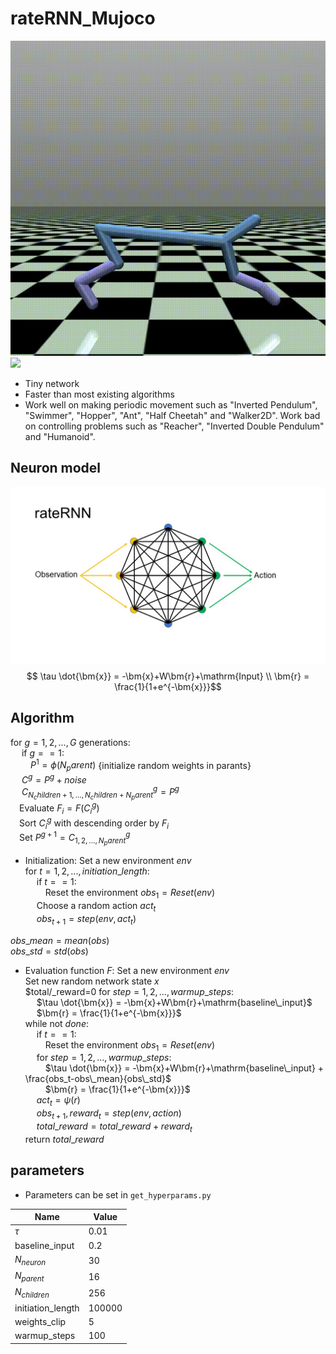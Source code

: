 # rateRNN_Mujoco
![](doc/HalfCheetah.gif)
![](doc/Walker2d.gif)
- Tiny network
- Faster than most existing algorithms
- Work well on making periodic movement such as "Inverted Pendulum", "Swimmer", "Hopper", "Ant", "Half Cheetah" and "Walker2D". Work bad on controlling problems such as "Reacher", "Inverted Double Pendulum" and "Humanoid".
## Neuron model
![](doc/rateRNN.jpg)
$$ \tau \dot{\bm{x}} = -\bm{x}+W\bm{r}+\mathrm{Input} \\ 
\bm{r} = \frac{1}{1+e^{-\bm{x}}}$$

## Algorithm
for $g=1,2,...,G$ generations:  
&emsp; if $g==1$:  
&emsp;&emsp; $P^1 = \phi(N_parent)$ {initialize random weights in parants}  
&emsp; $C^g = P^g + noise$  
&emsp; $C^g_{N_children+1,...,N_children+N_parent} = P^g$  
&emsp;Evaluate $F_i = F(C^g_i)$  
&emsp;Sort $C^g_i$ with descending order by $F_i$  
&emsp;Set $P^{g+1}=C^g_{1,2,...,N_parent}$  

- Initialization:
Set a new environment $env$  
for $t=1,2,...,initiation\_length$:  
&emsp; if $t==1$:  
&emsp;&emsp; Reset the environment $obs_1 = Reset(env)$  
&emsp; Choose a random action $act_t$  
&emsp; $obs_{t+1}=step(env,act_t)$

$obs\_mean = mean(obs)$  
$obs\_std = std(obs)$  

- Evaluation function $F$:
Set a new environment $env$  
Set new random network state $x$  
$total/_reward=0
for $step=1,2,...,warmup\_steps$:  
&emsp; $\tau \dot{\bm{x}} = -\bm{x}+W\bm{r}+\mathrm{baseline\_input}$  
&emsp; $\bm{r} = \frac{1}{1+e^{-\bm{x}}}$  
while not $done$:  
&emsp; if $t==1$:  
&emsp;&emsp; Reset the environment $obs_1 = Reset(env)$  
&emsp; for $step=1,2,...,warmup\_steps$:  
&emsp;&emsp; $\tau \dot{\bm{x}} = -\bm{x}+W\bm{r}+\mathrm{baseline\_input} + \frac{obs_t-obs\_mean}{obs\_std}$  
&emsp;&emsp; $\bm{r} = \frac{1}{1+e^{-\bm{x}}}$  
&emsp; $act_t=\psi(r)$  
&emsp; $obs_{t+1}, reward_t = step(env,action)$  
&emsp; $total\_reward = total\_reward+reward_t$  
return $total\_reward$


## parameters
- Parameters can be set in `get_hyperparams.py`  

| Name | Value |
| ------ | ------ |
| $\tau$ | 0.01 |
| baseline_input | 0.2 |
| $N_{neuron}$ | 30 |
| $N_{parent}$ | 16 |
| $N_{children}$ | 256 |
| initiation_length | 100000 |
| weights_clip | 5 |
| warmup_steps | 100 |


